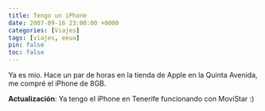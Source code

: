 ```yaml
---
title: Tengo un iPhone
date: 2007-09-16 23:00:00 +0000
categories: [Viajes]
tags: [viajes, eeuu]
pin: false
toc: false
---
```

Ya es mio. Hace un par de horas en la tienda de Apple en la Quinta Avenida, me compré el iPhone de 8GB.

**Actualización**: Ya tengo el iPhone en Tenerife funcionando con MoviStar :)